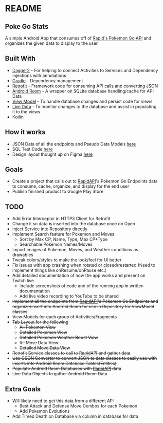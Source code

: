 # README
## Poke Go Stats
A simple Android App that consumes off of [Rapid's Pokemon Go API](https://rapidapi.com/brianiswu/api/pokemon-go1) and organizes the given data to display to the user

## Built With
* [Dagger2](https://dagger.dev/) - For helping to connect Activities to Services and Dependency Injections with annotations
* [Gradle](https://gradle.org/) - Dependency management
* [Retrofit](https://square.github.io/retrofit/) - Framework code for consuming API calls and converting JSON
* [Android Room](https://developer.android.com/topic/libraries/architecture/room) - A wrapper on SQLite database handling/cache for API Data
* [View Model](https://developer.android.com/topic/libraries/architecture/viewmodel) - To handle database changes and persist code for views
* [Live Data](https://developer.android.com/topic/libraries/architecture/livedata) - To monitor changes to the database and assist in populating it to the views
* Kotlin

## How it works
* JSON Data of all the endpoints and Pseudo Data Models [here](https://pastebin.com/UXTUaGDX)
* SQL Test Code [here](https://pastebin.com/j9iQZfRN)
* Design layout thought up on Figma [here](https://www.figma.com/file/YqNCemCw1D11ra9U2rWBj0/Poke-Go-Stats?node-id=0%3A1)

## Goals
* Create a project that calls out to [RapidAPI](https://rapidapi.com/brianiswu/api/pokemon-go1)'s Pokemon Go Endpoints data to consume, cache, organize, and display for the end user
* Publish finished product to Google Play Store

## TODO
* Add Error Interceptor in HTTP3 Client for Retrofit
* Change it so data is inserted into the database once on Open
* Inject Service into Repository directly
* Implement Search feature for Pokemon and Moves
    * Sort by Max CP, Name, Type, Max CP+Type
    * Searchable Pokemon Names/Moves
* Import images of Pokemon, Moves, and Weather conditions as drawables
* Tweak colors/styles to make the look/feel for UI better
* Fix issues with app crashing when rotated or closed/restarted (Need to implement things like onResume/onPause etc.)
* Add detailed documentation of how the app works and present on Twitch live
    * Include screenshots of code and of the running app in written documentation
    * Add live video recording to YouTube to be shared
* ~~Implement all the endpoints from [RapidAPI](https://rapidapi.com/brianiswu/api/pokemon-go1)'s Pokemon Go Endpoints and organize/insert into Android Room for use in Repository for ViewModel classes~~
* ~~View Models for each group of Activities/Fragments~~
* ~~Tab Layout for the following~~
    * ~~All Pokemon View~~
    * ~~Detailed Pokemon View~~
    * ~~Detailed Pokemon Weather Boost View~~
    * ~~All Move Data View~~
    * ~~Detailed Move Data View~~
* ~~Retrofit Service classes to call to [RapidAPI](https://rapidapi.com/brianiswu/api/pokemon-go1) and gather data~~
* ~~Use GSON Converter to convert JSON to data classes to easily use with inserts into Android Room Database Tables(Entities)~~
* ~~Populate Android Room Databases with [RapidAPI](https://rapidapi.com/brianiswu/api/pokemon-go1) data~~
* ~~Live Data Objects to gather Android Room Data~~

## Extra Goals
* Will likely need to get this data from a different API
    * Best Attack and Defense Move Combos for each Pokemon
    * Add Pokemon Evolutions
* Add Timed Death on Database via column in database for data
